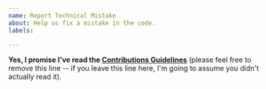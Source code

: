 ```yaml
---
name: Report Technical Mistake
about: Help us fix a mistake in the code.
labels: 

---
```


**Yes, I promise I've read the [Contributions Guidelines](https://github.com/getify/Functional-Light-JS/blob/master/CONTRIBUTING.md)** (please feel free to remove this line -- if you leave this line here, I'm going to assume you didn't actually read it).
